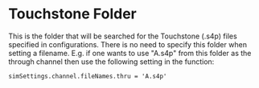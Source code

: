 # Touchstone Folder

This is the folder that will be searched for the Touchstone (.s4p) files specified in configurations. There is no need to specify this folder when setting a filename. E.g. if one wants to use "A.s4p" from this folder as the through channel then use the following setting in the function:

`simSettings.channel.fileNames.thru = 'A.s4p'`